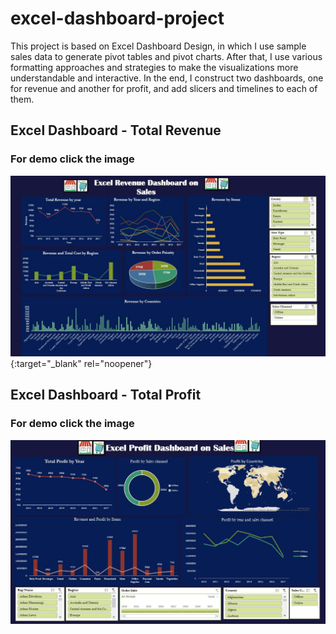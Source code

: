 # excel-dashboard-project

This project is based on Excel Dashboard Design, in which I use sample sales data to generate pivot tables and pivot charts. After that, I use various formatting approaches and strategies to make the visualizations more understandable and interactive. In the end, I construct two dashboards, one for revenue and another for profit, and add slicers and timelines to each of them.

## Excel Dashboard - Total Revenue 

### For demo click the image


[![Watch the video](https://github.com/KunwarManish/excel-project/blob/main/Excel%20Dashboard/images/sales-revenue-dashboard.JPG?raw=true)](https://www.youtube.com/watch?v=T4ef46NSjeM){:target="_blank" rel="noopener"}



## Excel Dashboard - Total Profit  

### For demo click the image 
[![Watch the video](https://github.com/KunwarManish/excel-project/blob/main/Excel%20Dashboard/images/sales-profit-dashboard.JPG?raw=true)](https://www.youtube.com/watch?v=RsGT03MRc3I)


